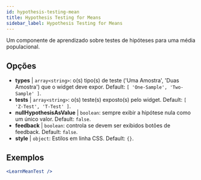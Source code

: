 ```yaml
---
id: hypothesis-testing-mean
title: Hypothesis Testing for Means
sidebar_label: Hypothesis Testing for Means
---
```


Um componente de aprendizado sobre testes de hipóteses para uma média populacional.

## Opções

* __types__ | `array<string>`: o(s) tipo(s) de teste ('Uma Amostra', 'Duas Amostra') que o widget deve expor. Default: `[
  'One-Sample',
  'Two-Sample'
]`.
* __tests__ | `array<string>`: o(s) teste(s) exposto(s) pelo widget. Default: `[
  'Z-Test',
  'T-Test'
]`.
* __nullHypothesisAsValue__ | `boolean`: sempre exibir a hipótese nula como um único valor. Default: `false`.
* __feedback__ | `boolean`: controla se devem ser exibidos botões de feedback. Default: `false`.
* __style__ | `object`: Estilos em linha CSS. Default: `{}`.


## Exemplos

```jsx live
<LearnMeanTest />
```

